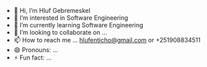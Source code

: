 - 👋 Hi, I’m Hluf Gebremeskel
- 👀 I’m interested in Software Engineering
- 🌱 I’m currently learning Software Engineering
- 💞️ I’m looking to collaborate on ...
- 📫 How to reach me ... hlufenticho@gmail.com   or  +251908834511
- 😄 Pronouns: ...
- ⚡ Fun fact: ...

<!---
hlufgebremeskel/hlufgebremeskel is a ✨ special ✨ repository because its `README.md` (this file) appears on your GitHub profile.
You can click the Preview link to take a look at your changes.
--->
